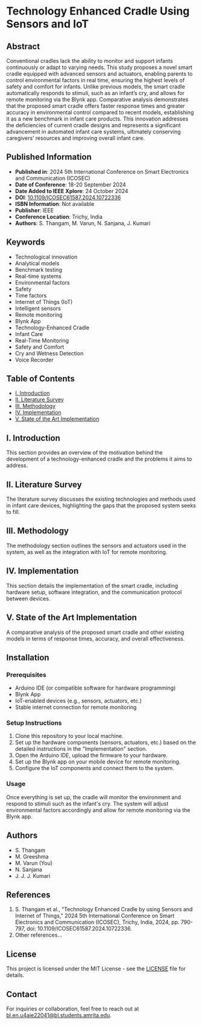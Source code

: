 # Technology Enhanced Cradle Using Sensors and IoT

## Abstract
Conventional cradles lack the ability to monitor and support infants continuously or adapt to varying needs. This study proposes a novel smart cradle equipped with advanced sensors and actuators, enabling parents to control environmental factors in real time, ensuring the highest levels of safety and comfort for infants. Unlike previous models, the smart cradle automatically responds to stimuli, such as an infant’s cry, and allows for remote monitoring via the Blynk app. Comparative analysis demonstrates that the proposed smart cradle offers faster response times and greater accuracy in environmental control compared to recent models, establishing it as a new benchmark in infant care products. This innovation addresses the deficiencies of current cradle designs and represents a significant advancement in automated infant care systems, ultimately conserving caregivers’ resources and improving overall infant care.

## Published Information
- **Published in**: 2024 5th International Conference on Smart Electronics and Communication (ICOSEC)
- **Date of Conference**: 18-20 September 2024
- **Date Added to IEEE Xplore**: 24 October 2024
- **DOI**: [10.1109/ICOSEC61587.2024.10722336](https://doi.org/10.1109/ICOSEC61587.2024.10722336)
- **ISBN Information**: Not available
- **Publisher**: IEEE
- **Conference Location**: Trichy, India
- **Authors**: S. Thangam, M. Varun, N. Sanjana, J. Kumari

## Keywords
- Technological innovation
- Analytical models
- Benchmark testing
- Real-time systems
- Environmental factors
- Safety
- Time factors
- Internet of Things (IoT)
- Intelligent sensors
- Remote monitoring
- Blynk App
- Technology-Enhanced Cradle
- Infant Care
- Real-Time Monitoring
- Safety and Comfort
- Cry and Wetness Detection
- Voice Recorder

## Table of Contents
- [I. Introduction](#introduction)
- [II. Literature Survey](#literature-survey)
- [III. Methodology](#methodology)
- [IV. Implementation](#implementation)
- [V. State of the Art Implementation](#state-of-the-art-implementation)

## I. Introduction
This section provides an overview of the motivation behind the development of a technology-enhanced cradle and the problems it aims to address.

## II. Literature Survey
The literature survey discusses the existing technologies and methods used in infant care devices, highlighting the gaps that the proposed system seeks to fill.

## III. Methodology
The methodology section outlines the sensors and actuators used in the system, as well as the integration with IoT for remote monitoring.

## IV. Implementation
This section details the implementation of the smart cradle, including hardware setup, software integration, and the communication protocol between devices.

## V. State of the Art Implementation
A comparative analysis of the proposed smart cradle and other existing models in terms of response times, accuracy, and overall effectiveness.

## Installation

### Prerequisites
- Arduino IDE (or compatible software for hardware programming)
- Blynk App
- IoT-enabled devices (e.g., sensors, actuators, etc.)
- Stable internet connection for remote monitoring

### Setup Instructions
1. Clone this repository to your local machine.
2. Set up the hardware components (sensors, actuators, etc.) based on the detailed instructions in the "Implementation" section.
3. Open the Arduino IDE, upload the firmware to your hardware.
4. Set up the Blynk app on your mobile device for remote monitoring.
5. Configure the IoT components and connect them to the system.

### Usage
Once everything is set up, the cradle will monitor the environment and respond to stimuli such as the infant's cry. The system will adjust environmental factors accordingly and allow for remote monitoring via the Blynk app.

## Authors
- S. Thangam
- M. Greeshma
- M. Varun (You)
- N. Sanjana
- J. J. J. Kumari

## References
1. S. Thangam et al., "Technology Enhanced Cradle by using Sensors and Internet of Things," 2024 5th International Conference on Smart Electronics and Communication (ICOSEC), Trichy, India, 2024, pp. 790-797, doi: 10.1109/ICOSEC61587.2024.10722336.
2. Other references...

## License
This project is licensed under the MIT License - see the [LICENSE](LICENSE) file for details.

## Contact
For inquiries or collaboration, feel free to reach out at [bl.en.u4aie22041@bl.students.amrita.edu](mailto:bl.en.u4aie22041@bl.students.amrita.edu).
